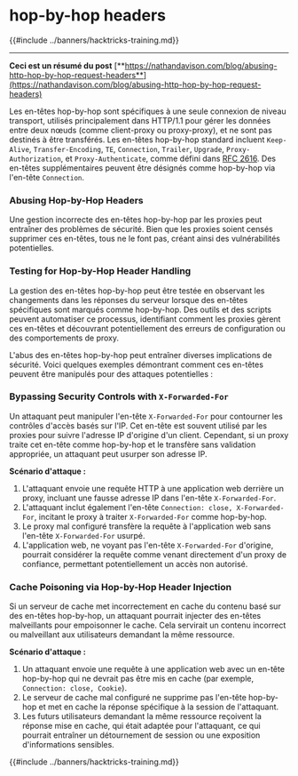 # hop-by-hop headers

{{#include ../banners/hacktricks-training.md}}

---

**Ceci est un résumé du post** [**https://nathandavison.com/blog/abusing-http-hop-by-hop-request-headers**](https://nathandavison.com/blog/abusing-http-hop-by-hop-request-headers)

Les en-têtes hop-by-hop sont spécifiques à une seule connexion de niveau transport, utilisés principalement dans HTTP/1.1 pour gérer les données entre deux nœuds (comme client-proxy ou proxy-proxy), et ne sont pas destinés à être transférés. Les en-têtes hop-by-hop standard incluent `Keep-Alive`, `Transfer-Encoding`, `TE`, `Connection`, `Trailer`, `Upgrade`, `Proxy-Authorization`, et `Proxy-Authenticate`, comme défini dans [RFC 2616](https://tools.ietf.org/html/rfc2616#section-13.5.1). Des en-têtes supplémentaires peuvent être désignés comme hop-by-hop via l'en-tête `Connection`.

### Abusing Hop-by-Hop Headers

Une gestion incorrecte des en-têtes hop-by-hop par les proxies peut entraîner des problèmes de sécurité. Bien que les proxies soient censés supprimer ces en-têtes, tous ne le font pas, créant ainsi des vulnérabilités potentielles.

### Testing for Hop-by-Hop Header Handling

La gestion des en-têtes hop-by-hop peut être testée en observant les changements dans les réponses du serveur lorsque des en-têtes spécifiques sont marqués comme hop-by-hop. Des outils et des scripts peuvent automatiser ce processus, identifiant comment les proxies gèrent ces en-têtes et découvrant potentiellement des erreurs de configuration ou des comportements de proxy.

L'abus des en-têtes hop-by-hop peut entraîner diverses implications de sécurité. Voici quelques exemples démontrant comment ces en-têtes peuvent être manipulés pour des attaques potentielles :

### Bypassing Security Controls with `X-Forwarded-For`

Un attaquant peut manipuler l'en-tête `X-Forwarded-For` pour contourner les contrôles d'accès basés sur l'IP. Cet en-tête est souvent utilisé par les proxies pour suivre l'adresse IP d'origine d'un client. Cependant, si un proxy traite cet en-tête comme hop-by-hop et le transfère sans validation appropriée, un attaquant peut usurper son adresse IP.

**Scénario d'attaque :**

1. L'attaquant envoie une requête HTTP à une application web derrière un proxy, incluant une fausse adresse IP dans l'en-tête `X-Forwarded-For`.
2. L'attaquant inclut également l'en-tête `Connection: close, X-Forwarded-For`, incitant le proxy à traiter `X-Forwarded-For` comme hop-by-hop.
3. Le proxy mal configuré transfère la requête à l'application web sans l'en-tête `X-Forwarded-For` usurpé.
4. L'application web, ne voyant pas l'en-tête `X-Forwarded-For` d'origine, pourrait considérer la requête comme venant directement d'un proxy de confiance, permettant potentiellement un accès non autorisé.

### Cache Poisoning via Hop-by-Hop Header Injection

Si un serveur de cache met incorrectement en cache du contenu basé sur des en-têtes hop-by-hop, un attaquant pourrait injecter des en-têtes malveillants pour empoisonner le cache. Cela servirait un contenu incorrect ou malveillant aux utilisateurs demandant la même ressource.

**Scénario d'attaque :**

1. Un attaquant envoie une requête à une application web avec un en-tête hop-by-hop qui ne devrait pas être mis en cache (par exemple, `Connection: close, Cookie`).
2. Le serveur de cache mal configuré ne supprime pas l'en-tête hop-by-hop et met en cache la réponse spécifique à la session de l'attaquant.
3. Les futurs utilisateurs demandant la même ressource reçoivent la réponse mise en cache, qui était adaptée pour l'attaquant, ce qui pourrait entraîner un détournement de session ou une exposition d'informations sensibles.

{{#include ../banners/hacktricks-training.md}}
